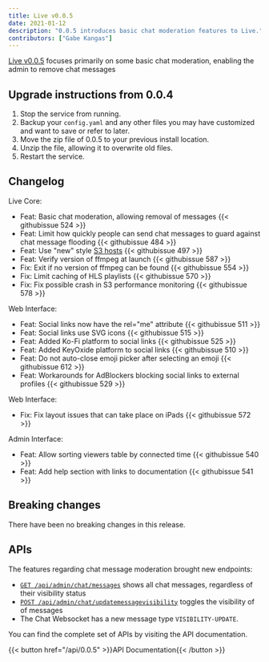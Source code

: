 ```yaml
---
title: Live v0.0.5
date: 2021-01-12
description: "0.0.5 introduces basic chat moderation features to Live."
contributors: ["Gabe Kangas"]
---
```


[Live v0.0.5](https://github.com/imzqqq/milestone/8?closed=1) focuses primarily on some basic chat moderation, enabling the admin to remove chat messages


## Upgrade instructions from 0.0.4

1. Stop the service from running.
1. Backup your `config.yaml` and any other files you may have customized and want to save or refer to later.
1. Move the zip file of 0.0.5 to your previous install location.
1. Unzip the file, allowing it to overwrite old files.
1. Restart the service.


## Changelog

Live Core:
* Feat: Basic chat moderation, allowing removal of messages {{< githubissue 524 >}}
* Feat: Limit how quickly people can send chat messages to guard against chat message flooding {{< githubissue 484 >}}
* Feat: Use "new" style [S3 hosts](https://aws.amazon.com/blogs/aws/amazon-s3-path-deprecation-plan-the-rest-of-the-story/) {{< githubissue 497 >}}
* Feat: Verify version of ffmpeg at launch {{< githubissue 587 >}}
* Fix: Exit if no version of ffmpeg can be found {{< githubissue 554 >}}
* Fix: Limit caching of HLS playlists {{< githubissue 570 >}}
* Fix: Fix possible crash in S3 performance monitoring {{< githubissue 578 >}}


Web Interface:
* Feat: Social links now have the rel="me" attribute {{< githubissue 511 >}}
* Feat: Social links use SVG icons {{< githubissue 515 >}}
* Feat: Added Ko-Fi platform to social links {{< githubissue 525 >}}
* Feat: Added KeyOxide platform to social links {{< githubissue 510 >}}
* Feat: Do not auto-close emoji picker after selecting an emoji {{< githubissue 612 >}}
* Feat: Workarounds for AdBlockers blocking social links to external profiles {{< githubissue 529 >}}


Web Interface:
* Fix: Fix layout issues that can take place on iPads {{< githubissue 572 >}}


Admin Interface:
* Feat: Allow sorting viewers table by connected time {{< githubissue 540 >}}
* Feat: Add help section with links to documentation {{< githubissue 541 >}}


## Breaking changes

There have been no breaking changes in this release.


## APIs

The features regarding chat message moderation brought new endpoints:

* [`GET /api/admin/chat/messages`](https://live.imzqqq.top/api/0.0.5/#tag/Admin/paths/~1api~1admin~1chat~1messages/get) shows all chat messages, regardless of their visibility status
* [`POST /api/admin/chat/updatemessagevisibility`](https://live.imzqqq.top/api/0.0.5/#tag/Admin/paths/~1api~1admin~1chat~1updatemessagevisibility/post) toggles the visibility of of messages
* The Chat Websocket has a new message type `VISIBILITY-UPDATE`.


You can find the complete set of APIs by visiting the API documentation.

{{< button href="/api/0.0.5" >}}API Documentation{{< /button >}}
